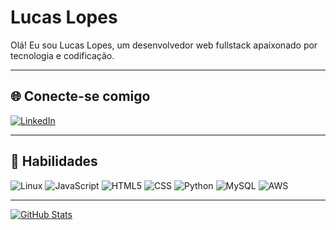 # Lucas Lopes

Olá! Eu sou Lucas Lopes, um desenvolvedor web fullstack apaixonado por tecnologia e codificação.

---

## 🌐 Conecte-se comigo

[![LinkedIn](https://img.shields.io/badge/LinkedIn-blue?style=flat-square&logo=linkedin&logoColor=white)](https://www.linkedin.com/in/devlopez7/)

---

## 💼 Habilidades

![Linux](https://img.shields.io/badge/Linux-000000?style=flat-square&logo=linux&logoColor=FCC624&labelColor=000000) ![JavaScript](https://img.shields.io/badge/JavaScript-F7DF1E?style=flat-square&logo=javascript&logoColor=black&labelColor=F7DF1E) ![HTML5](https://img.shields.io/badge/HTML5-E34F26?style=flat-square&logo=html5&logoColor=white&labelColor=E34F26) ![CSS](https://img.shields.io/badge/CSS-1572B6?style=flat-square&logo=css3&logoColor=white&labelColor=1572B6) ![Python](https://img.shields.io/badge/Python-3776AB?style=flat-square&logo=python&logoColor=white&labelColor=3776AB) ![MySQL](https://img.shields.io/badge/MySQL-4479A1?style=flat-square&logo=mysql&logoColor=white&labelColor=4479A1) ![AWS](https://img.shields.io/badge/AWS-232F3E?style=flat-square&logo=amazon-aws&logoColor=white&labelColor=232F3E)

---

[![GitHub Stats](https://github-readme-stats.vercel.app/api?username=DEVLOPEZ7&show_icons=true&theme=radical)](https://github.com/DEVLOPEZ7)
